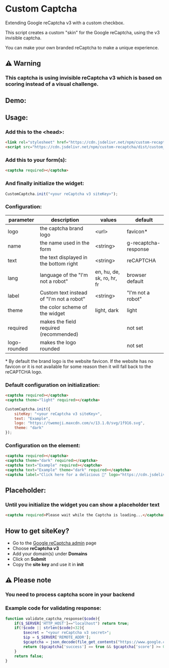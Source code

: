 <link rel="stylesheet" href="/dist/custom_captcha.min.css" />
<script src="/dist/custom_captcha.min.js"></script>

# Custom Captcha

Extending Google reCaptcha v3 with a custom checkbox.

This script creates a custom "skin" for the Google reCaptcha, using the v3 invisible captcha.

You can make your own branded reCaptcha to make a unique experience.

## **⚠️ Warning**

### This captcha is using invisible reCaptcha v3 which is based on scoring instead of a visual challenge.

## Demo:

<captcha text="Custom" label="I think I'm not a robot" logo="https://cdn.jsdelivr.net/gh/twitter/twemoji/assets/svg/1f916.svg" theme="light" required></captcha>

## Usage:

### Add this to the \<head>:

```html
<link rel="stylesheet" href="https://cdn.jsdelivr.net/npm/custom-recaptcha/dist/custom_captcha.min.css"></link>
<script src="https://cdn.jsdelivr.net/npm/custom-recaptcha/dist/custom_captcha.min.js"></script>
```

### Add this to your form(s):

```html
<captcha required></captcha>
```

### And finally initialize the widget:

```js
CustomCaptcha.init("<your reCaptcha v3 siteKey>");
```

### Configuration:

| parameter    | description                              | values                     | default              |
| ------------ | ---------------------------------------- | -------------------------- | -------------------- |
| logo         | the captcha brand logo                   | \<url>                     | favicon\*             |
| name         | the name used in the form                | \<string>                  | g-recaptcha-response |
| text         | the text displayed in the bottom right   | \<string>                  | reCAPTCHA            |
| lang         | language of the "I'm not a robot"        | en, hu, de, sk, ro, hr, fr | browser default      |
| label        | Custom text instead of "I'm not a robot" | \<string>                  | "I'm not a robot"    |
| theme        | the color scheme of the widget           | light, dark                | light                |
| required     | makes the field required (recommended)   |                            | not set              |
| logo-rounded | makes the logo rounded                   |                            | not set              |

\* By default the brand logo is the website favicon. If the website has no favicon or it is not available for some reason then it will fall back to the reCAPTCHA logo.

### Default configuration on initialization:

```html
<captcha required></captcha>
<captcha theme="light" required></captcha>
```

```js
CustomCaptcha.init({
    siteKey: "<your reCaptcha v3 siteKey>",
    text: "Example",
    logo: "https://twemoji.maxcdn.com/v/13.1.0/svg/1f916.svg",
    theme: "dark"
});
```

<captcha text="Example" logo="https://twemoji.maxcdn.com/v/13.1.0/svg/1f916.svg" theme="dark" required></captcha>
<captcha text="Example" logo="https://twemoji.maxcdn.com/v/13.1.0/svg/1f916.svg" theme="light" required></captcha>

### Configuration on the element:

```html
<captcha required></captcha>
<captcha theme="dark" required></captcha>
<captcha text="Example" required></captcha>
<captcha text="Example" theme="dark" required></captcha>
<captcha label="Click here for a delicious 🍔" logo="https://cdn.jsdelivr.net/gh/twitter/twemoji/assets/svg/303d.svg" text="I'm eatin' it" required></captcha>
```

<captcha required></captcha>
<captcha theme="dark" required></captcha>
<captcha text="Example" required></captcha>
<captcha text="Example" theme="dark" required></captcha>
<captcha label="Click here for a delicious 🍔" logo="https://cdn.jsdelivr.net/gh/twitter/twemoji/assets/svg/303d.svg" text="I'm eatin' it" required></captcha>
## Placeholder:

### Until you initialize the widget you can show a placeholder text

```html
<captcha required>Please wait while the Captcha is loading...</captcha>
```

## How to get siteKey?

- Go to the [Google reCaptcha admin](https://www.google.com/recaptcha/admin/create) page
- Choose **reCaptcha v3**
- Add your domain(s) under **Domains**
- Click on **Submit**
- Copy the **site key** and use it in **init**

## **⚠️ Please note**

### You need to process captcha score in your backend
### Example code for validating response:

```php
function validate_captcha_response($code){
    if($_SERVER['HTTP_HOST']=="localhost") return true;
    if(!$code || strlen($code)<32){
        $secret = "<your reCaptcha v3 secret>";
        $ip = $_SERVER['REMOTE_ADDR'];
        $gcaptcha = json_decode(file_get_contents("https://www.google.com/recaptcha/api/siteverify?secret=$secret&response=$code&remoteip=$ip"), true);
        return ($gcaptcha['success'] == true && $gcaptcha['score'] >= 0.8 && $gcaptcha['hostname'] == $_SERVER['SERVER_NAME']);
    }
    return false;
}
```

<script>
    CustomCaptcha.init("6LdYwRUhAAAAAOPnPnui3qMlO3EGcBLsGduU6W55");
</script>
